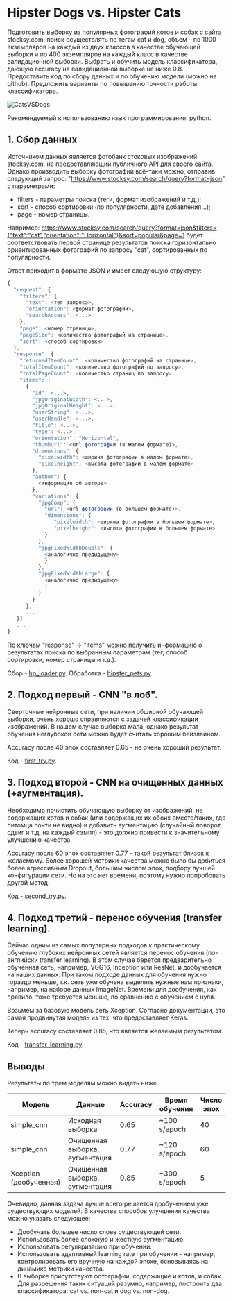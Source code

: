 Hipster Dogs vs. Hipster Cats
=====================
Подготовить выборку из популярных фотографий котов и собак с сайта stocksy.com: поиск осуществлять по тегам cat и dog, объем - по 1000 экземпляров на каждый из двух классов в качестве обучающей выборки и по 400 экземпляров на каждый класс в качестве валидационной выборки. Выбрать и обучить модель классификатора, дающую accuracy на валидационной выборке не ниже 0.8. Предоставить код по сбору данных и по обучению модели (можно на github). Предложить варианты по повышению точности работы классификатора. 

![CatsVSDogs](http://dogsecrets.ru/wp-content/uploads/2001/06/koshki-protiv-sobak.jpg)

Рекомендуемый к использованию язык программирования: python.

## 1. Сбор данных

Источником данных является фотобанк стоковых изображений stocksy.com, не предоставляющий публичного API для своего сайта. Однако производить выборку фотографий всё-таки можно, отправив следующий запрос: "https://www.stocksy.com/search/query?format=json"
с параметрами:

* filters - параметры поиска (теги, формат изображений и т.д.);
* sort - способ сортировки (по популярности, дате добавления...);
* page - номер страницы.

Например: https://www.stocksy.com/search/query?format=json&filters={"text":"cat","orientation":"Horizontal"}&sort=popular&page=1 будет соответствовать первой странице результатов поиска горизонтально ориентированных фотографий по запросу "cat", сортированных по популярности.

Ответ приходит в формате JSON и имеет следующую структуру:
```javascript
{
  "request": {
    "filters": {
      "text": <тег запроса>,
      "orientation": <формат фотографии>,
      "searchAccess": <...>
    },
    "page": <номер страницы>,
    "pageSize": <количество фотографий на странице>,
    "sort": <способ сортировки>
  },
  "response": {
    "returnedItemCount": <количество фотографий на странице>,
    "totalItemCount": <количество фотографий по запросу>,
    "totalPageCount": <количество страниц по запросу>,
    "items": [
      {
        "id": <...>,
        "jpgOriginalWidth": <...>,
        "jpgOriginalHeight": <...>,
        "userString": <...>,
        "userHandle": <...>,
        "title": <...>,
        "type": <...>,
        "orientation": "Horizontal",
        "thumbUrl": <url фотографии (в малом формате)>,
        "dimensions": {
          "pixelwidth": <ширина фотографии в малом формате>,
          "pixelheight": <высота фотографии в малом формате>
        },
        "author": {
          <информация об авторе>
        },
        "variations": {
          "jpgComp": {
            "url": <url фотографии (в большем формате)>,
            "dimensions": {
               "pixelwidth": <ширина фотографии в большем формате>,
               "pixelheight": <высота фотографии в большем формате>
            }
          },
          "jpgFixedWidthDouble": {
            <аналогично предыдущему>
            }
          },
          "jpgFixedWidthLarge": {
            <аналогично предыдущему>
            }
          }
        }
      },
      ...
   }]
   ...
}
```

По ключам "response" -> "items" можно получить информацию о результатах поиска по выбранным параметрам (тег, способ сортировки, номер страницы и т.д.).

Сбор - [hp_loader.py](https://github.com/comratvlad/HCats_vs_HDogs/blob/master/hp_loader.py).
Обработка - [hipster_pets.py](https://github.com/comratvlad/HCats_vs_HDogs/blob/master/hipster_pets.py).

## 2. Подход первый - CNN "в лоб".
Сверточные нейронные сети, при наличии обширной обучающей выборки, очень хорошо справляются с задачей классификации изображений. В нашем случае выборка мала, однако результат обучения неглубокой сети можно будет считать хорошим бейзлайном.

Accuracy после 40 эпох составляет 0.65 - не очень хороший результат.

Код - [first_try.py](https://github.com/comratvlad/HCats_vs_HDogs/blob/master/first_try.py).

## 3. Подход второй - CNN на очищенных данных (+аугментация).
Необходимо почистить обучающую выборку от изображений, не содержащих котов и собак (или содержащих их обоих вместе/таких, где питомца почти не видно) и добавить аугментацию (случайный поворот, сдвиг и т.д. на каждый сэмпл) - это должно привести к значительному улучшению качества.

Accuracy после 60 эпох составляет 0.77 - такой результат близок к желаемому. Более хорошей метрики качества можно было бы добиться более агрессивным Dropout, большим числом эпох, подбору лучшей конфигурации сети. Но на это нет времени, поэтому нужно попробовать другой метод.

Код - [second_try.py](https://github.com/comratvlad/HCats_vs_HDogs/blob/master/second_try.py).

## 4. Подход третий - перенос обучения (transfer learning).
Сейчас одним из самых популярных подходов к практическому обучению глубоких нейронных сетей является перенос обучения (по-английски transfer learning). В этом случае берется предварительно обученная сеть, например, VGG16, Inception или ResNet, и дообучается на наших данных. При таком подходе данных для обучения нужно гораздо меньше, т.к. сеть уже обучена выделять нужные нам признаки, например, на наборе данных ImageNet. Времени для дообучения, как правило, тоже требуется меньше, по сравнению с обучением с нуля.

Возьмем за базовую модель сеть Xception. Согласно документации, это самая продвинутая модель из тех, что предоставляет Keras. 

Теперь accuracy составляет 0.85, что является желаемым результатом. 

Код - [transfer_learning.py](https://github.com/comratvlad/HCats_vs_HDogs/blob/master/transfer_learning.py).

## Выводы
Результаты по трем моделям можно видеть ниже.

Модель                    |             Данные             | Accuracy  |Время обучения |Число эпох
--------------------------|--------------------------------|-----------|---------------|---------------
simple_cnn                | Исходная выборка               |  0.65     | ~100 s/epoch  |40
simple_cnn                | Очищенная выборка, аугментация |  0.77     | ~120 s/epoch  |60
Xception (дообученная)    | Очищенная выборка, аугментация |  0.85     | ~300 s/epoch  |5

Очевидно, данная задача лучше всего решается дообучением уже существующих моделей. В качестве способов улучшения качества можно указать следующее:
* Дообучать большее число слоев существующей сети.
* Использовать более сложную и жесткую аугментацию.
* Использовать регуляризацию при обучении.
* Использовать адаптивный learning rate при обучении - например, контролировать его вручную на каждой эпохе, основываясь на динамике метрики качества.
* В выборке присутствуют фотографии, содержащие и котов, и собак. Для разрешения таких ситуаций разумно, например, построить два классификатора: cat vs. non-cat и dog vs. non-dog.
